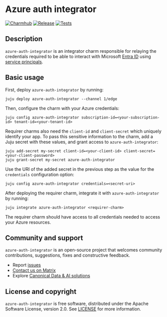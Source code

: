 # Azure auth integrator
[![Charmhub](https://charmhub.io/azure-auth-integrator/badge.svg)](https://charmhub.io/azure-auth-integrator)
[![Release](https://github.com/canonical/azure-auth-integrator/actions/workflows/release.yaml/badge.svg)](https://github.com/canonical/azure-auth-integrator/actions/workflows/release.yaml)
[![Tests](https://github.com/canonical/azure-auth-integrator/actions/workflows/ci.yaml/badge.svg)](https://github.com/canonical/azure-auth-integrator/actions/workflows/ci.yaml)

## Description

`azure-auth-integrator` is an integrator charm responsible for relaying the credentials required to be able to interact with Microsoft [Entra ID](https://learn.microsoft.com/en-us/entra/fundamentals/what-is-entra) using [service principals](https://learn.microsoft.com/en-us/entra/identity-platform/app-objects-and-service-principals?tabs=browser).

## Basic usage

First, deploy `azure-auth-integrator` by running:
```shell
juju deploy azure-auth-integrator --channel 1/edge
```

Then, configure the charm with your Azure credentials:
```shell
juju config azure-auth-integrator subscription-id=<your-subscription-id> tenant-id=<your-tenant-id>
```

Requirer charms also need the `client-id` and `client-secret` which uniquely identify your app. To pass this sensitive information to the charm, add a Juju secret with these values, and grant access to `azure-auth-integrator`:
```shell
juju add-secret my-secret client-id=<your-client-id> client-secret=<your-client-password>
juju grant-secret my-secret azure-auth-integrator
```

Use the URI of the added secret in the previous step as the value for the `credentials` configuration option:
```
juju config azure-auth-integrator credentials=<secret-uri>
```

After deploying the requirer charm, integrate it with `azure-auth-integrator` by running:
```shell
juju integrate azure-auth-integrator <requirer-charm>
```

The requirer charm should have access to all credentials needed to access your Azure resources.

## Community and support

`azure-auth-integrator` is an open-source project that welcomes community contributions, suggestions,
fixes and constructive feedback.

- Report [issues](https://github.com/canonical/azure-auth-integrator/issues)
- [Contact us on Matrix](https://matrix.to/#/#charmhub-data-platform:ubuntu.com)
- Explore [Canonical Data & AI solutions](https://canonical.com/data)

## License and copyright

`azure-auth-integrator` is free software, distributed under the Apache Software License, version 2.0. See [LICENSE](https://www.apache.org/licenses/LICENSE-2.0) for more information.
